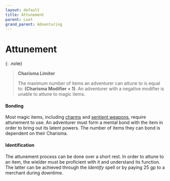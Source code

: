```yaml
---
layout: default
title: Attunement
parent: Loot
grand_parent: Adventuring
---
```



# Attunement

{: .note}
> **Charisma Limiter**
> 
> The maximum number of items an adventurer can attune to is equal to: **(Charisma Modifier + 1)**. An adventurer with a negative modifier is unable to attune to magic items.

#### Bonding

Most magic items, including [charms](../../gear/charms/index) and [sentient weapons](../../more/city_items/sentient_weapons), require attunement to use. An adventurer must form a mental bond with the item in order to bring out its latent powers. The number of items they can bond is dependent on their Charisma.


#### Identification

The attunement process can be done over a short rest. In order to attune to an item, the wielder must be proficient with it and understand its function. The latter can be achieved through the _Identify_ spell or by paying 25 gp to a merchant during downtime.
